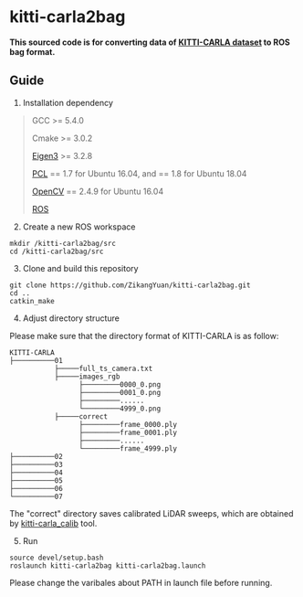 # kitti-carla2bag

**This sourced code is for converting data of [KITTI-CARLA dataset](https://npm3d.fr/kitti-carla) to ROS bag format.**

## Guide

1. Installation dependency

> GCC >= 5.4.0
>
> Cmake >= 3.0.2
> 
> [Eigen3](http://eigen.tuxfamily.org/index.php?title=Main_Page) >= 3.2.8
>
> [PCL](https://pointclouds.org/downloads/) == 1.7 for Ubuntu 16.04, and == 1.8 for Ubuntu 18.04
>
> [OpenCV](https://opencv.org/releases/) == 2.4.9 for Ubuntu 16.04
>
> [ROS](http://wiki.ros.org/ROS/Installation)

2. Create a new ROS workspace

```
mkdir /kitti-carla2bag/src
cd /kitti-carla2bag/src
```

3. Clone and build this repository

```
git clone https://github.com/ZikangYuan/kitti-carla2bag.git
cd ..
catkin_make
```

4. Adjust directory structure

Please make sure that the directory format of KITTI-CARLA is as follow:

```
KITTI-CARLA  
├──────────01
           ├─────full_ts_camera.txt
           ├─────images_rgb
                 ├─────────0000_0.png
                 ├─────────0001_0.png
                 ├─────────......
                 └─────────4999_0.png
           ├─────correct
                 ├─────────frame_0000.ply
                 ├─────────frame_0001.ply
                 ├─────────......
                 └─────────frame_4999.ply
├──────────02
├──────────03
├──────────04
├──────────05
├──────────06
└──────────07
```

The "correct" directory saves calibrated LiDAR sweeps, which are obtained by [kitti-carla_calib](https://github.com/ZikangYuan/kitti-carla_calib) tool.

5. Run

```
source devel/setup.bash
roslaunch kitti-carla2bag kitti-carla2bag.launch
```

Please change the varibales about PATH in launch file before running.
